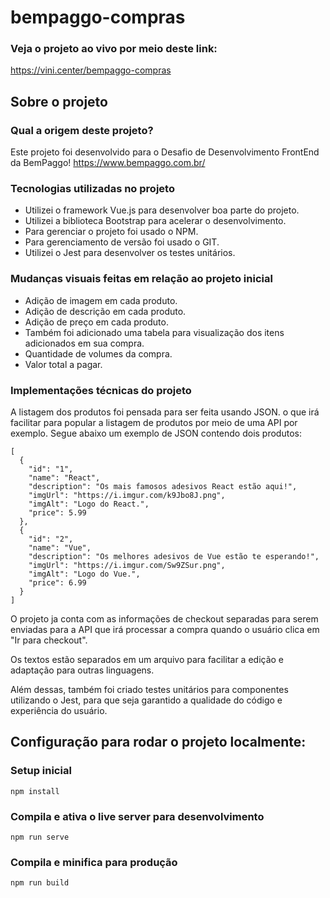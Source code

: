 # bempaggo-compras

### Veja o projeto ao vivo por meio deste link:
https://vini.center/bempaggo-compras

## Sobre o projeto

### Qual a origem deste projeto?

Este projeto foi desenvolvido para o Desafio de Desenvolvimento FrontEnd da BemPaggo! https://www.bempaggo.com.br/

### Tecnologias utilizadas no projeto

* Utilizei o framework Vue.js para desenvolver boa parte do projeto.
* Utilizei a biblioteca Bootstrap para acelerar o desenvolvimento.
* Para gerenciar o projeto foi usado o NPM.
* Para gerenciamento de versão foi usado o GIT.
* Utilizei o Jest para desenvolver os testes unitários.

### Mudanças visuais feitas em relação ao projeto inicial

* Adição de imagem em cada produto.
* Adição de descrição em cada produto.
* Adição de preço em cada produto.
* Também foi adicionado uma tabela para visualização dos itens adicionados em sua compra.
* Quantidade de volumes da compra.
* Valor total a pagar.

### Implementações técnicas do projeto

A listagem dos produtos foi pensada para ser feita usando JSON. o que irá facilitar para popular a listagem de produtos por meio de uma API por exemplo.
Segue abaixo um exemplo de JSON contendo dois produtos:

```
[
  {
    "id": "1",
    "name": "React",
    "description": "Os mais famosos adesivos React estão aqui!",
    "imgUrl": "https://i.imgur.com/k9Jbo8J.png",
    "imgAlt": "Logo do React.",
    "price": 5.99
  },
  {
    "id": "2",
    "name": "Vue",
    "description": "Os melhores adesivos de Vue estão te esperando!",
    "imgUrl": "https://i.imgur.com/Sw9ZSur.png",
    "imgAlt": "Logo do Vue.",
    "price": 6.99
  }
]
```

O projeto ja conta com as informações de checkout separadas para serem enviadas para a API que irá processar a compra quando o usuário clica em "Ir para checkout".

Os textos estão separados em um arquivo para facilitar a edição e adaptação para outras linguagens.

Além dessas, também foi criado testes unitários para componentes utilizando o Jest, para que seja garantido a qualidade do código e experiência do usuário.

## Configuração para rodar o projeto localmente:

### Setup inicial
```
npm install
```

### Compila e ativa o live server para desenvolvimento
```
npm run serve
```

### Compila e minifica para produção
```
npm run build
```